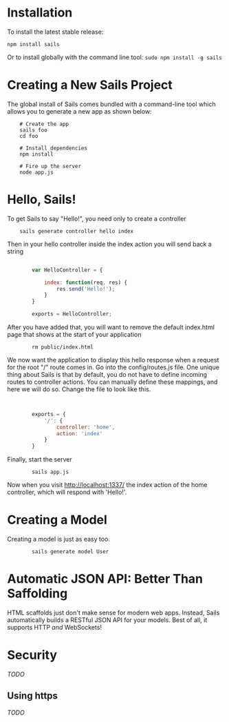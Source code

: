 # Installation

To install the latest stable release:
```
npm install sails
```

Or to install globally with the command line tool: ```sudo npm install -g sails```


# Creating a New Sails Project

The global install of Sails comes bundled with a command-line tool which allows you to generate a new app as shown below:

```
    # Create the app
    sails foo
    cd foo

    # Install dependencies
    npm install

    # Fire up the server
    node app.js			
```


# Hello, Sails!
To get Sails to say "Hello!", you need only to create a controller

```
    sails generate controller hello index
```

Then in your hello controller inside the index action you will send back a string

```javascript

		var HelloController = {

			index: function(req, res) {
				res.send('Hello!');
			}
		}

		exports = HelloController;
```

After you have added that, you will want to remove the default index.html page that shows at the
start of your application

```
		rm public/index.html
```

We now want the application to display this hello response when a request for the root "/" route
comes in. Go into the config/routes.js file. One unique thing about Sails is that by default, you do
not have to define incoming routes to controller actions. You can manually define these mappings,
and here we will do so. Change the file to look like this.

```javascript
			

		exports = {
			'/': {
				controller: 'home',
				action: 'index'
			}
		}
```

Finally, start the server
```
		sails app.js
```

Now when you visit <a href="http://localhost:1337/">http://localhost:1337/</a> the index action of
the home controller, which will respond with 'Hello!'.


# Creating a Model
Creating a model is just as easy too.

```
		sails generate model User
```

# Automatic JSON API: Better Than Saffolding

HTML scaffolds just don't make sense for modern web apps.  Instead, Sails automatically builds a RESTful JSON API for your models.  Best of all, it supports HTTP _and_ WebSockets!

# Security
_TODO_

## Using https
_TODO_